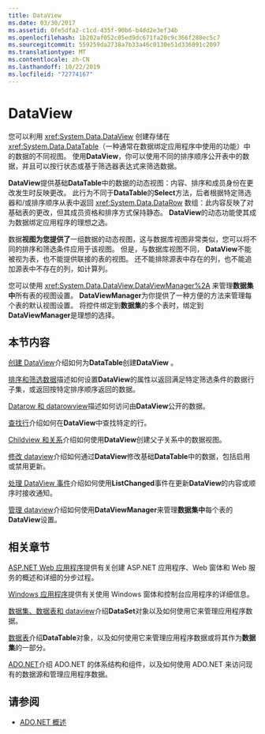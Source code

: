 ```yaml
---
title: DataView
ms.date: 03/30/2017
ms.assetid: 0fe5dfa2-c1cd-435f-90b6-b4dd2e3ef34b
ms.openlocfilehash: 1b202af052c05ed9dc671fa20c9c366f280ec5c7
ms.sourcegitcommit: 559259da2738a7b33a46c0130e51d336091c2097
ms.translationtype: MT
ms.contentlocale: zh-CN
ms.lasthandoff: 10/22/2019
ms.locfileid: "72774167"
---
```

# <a name="dataviews"></a>DataView
您可以利用 <xref:System.Data.DataView> 创建存储在 <xref:System.Data.DataTable>（一种通常在数据绑定应用程序中使用的功能）中的数据的不同视图。 使用**DataView**，你可以使用不同的排序顺序公开表中的数据，并且可以按行状态或基于筛选器表达式来筛选数据。

 **DataView**提供基础**DataTable**中的数据的动态视图：内容、排序和成员身份在更改发生时反映更改。 此行为不同于**DataTable**的**Select**方法，后者根据特定筛选器和/或排序顺序从表中返回 <xref:System.Data.DataRow> 数组：此内容反映了对基础表的更改，但其成员资格和排序方式保持静态。 **DataView**的动态功能使其成为数据绑定应用程序的理想之选。

 数据**视图为您提供了**一组数据的动态视图，这与数据库视图非常类似，您可以将不同的排序和筛选条件应用于该视图。 但是，与数据库视图不同， **DataView**不能被视为表，也不能提供联接的表的视图。 还不能排除源表中存在的列，也不能追加源表中不存在的列，如计算列。

 您可以使用 <xref:System.Data.DataView.DataViewManager%2A> 来管理**数据集中**所有表的视图设置。 **DataViewManager**为你提供了一种方便的方法来管理每个表的默认视图设置。 将控件绑定到**数据集**的多个表时，绑定到**DataViewManager**是理想的选择。

## <a name="in-this-section"></a>本节内容
 [创建 DataView](creating-a-dataview.md)介绍如何为**DataTable**创建**DataView** 。

 [排序和筛选数据](sorting-and-filtering-data.md)描述如何设置**DataView**的属性以返回满足特定筛选条件的数据行子集，或返回按特定排序顺序返回的数据。

 [Datarow 和 datarowview](datarows-and-datarowviews.md)描述如何访问由**DataView**公开的数据。

 [查找行](finding-rows.md)介绍如何在**DataView**中查找特定的行。

 [Childview 和关系](childviews-and-relations.md)介绍如何使用**DataView**创建父子关系中的数据视图。

 [修改 dataview](modifying-dataviews.md)介绍如何通过**DataView**修改基础**DataTable**中的数据，包括启用或禁用更新。

 [处理 DataView 事件](handling-dataview-events.md)介绍如何使用**ListChanged**事件在更新**DataView**的内容或顺序时接收通知。

 [管理 dataview](managing-dataviews.md)介绍如何使用**DataViewManager**来管理**数据集中**每个表的**DataView**设置。

## <a name="related-sections"></a>相关章节
 [ASP.NET Web 应用程序](https://docs.microsoft.com/previous-versions/655cec97(v=vs.100))提供有关创建 ASP.NET 应用程序、Web 窗体和 Web 服务的概述和详细的分步过程。

 [Windows 应用程序](https://docs.microsoft.com/previous-versions/ms184421(v=vs.100))提供有关使用 Windows 窗体和控制台应用程序的详细信息。

 [数据集、数据表和 dataview](index.md)介绍**DataSet**对象以及如何使用它来管理应用程序数据。

 [数据表](datatables.md)介绍**DataTable**对象，以及如何使用它来管理应用程序数据或将其作为**数据集**的一部分。

 [ADO.NET](../index.md)介绍 ADO.NET 的体系结构和组件，以及如何使用 ADO.NET 来访问现有的数据源和管理应用程序数据。

## <a name="see-also"></a>请参阅

- [ADO.NET 概述](../ado-net-overview.md)
